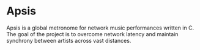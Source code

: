 # Apsis

Apsis is a global metronome for network music performances written in C. The goal of the project is to overcome network latency and maintain synchrony between artists across vast distances. 


